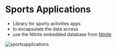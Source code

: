 # Sports Applications

- Library for sporty activities apps
- to encapsulate the data access
- use the Nitrite embedded database from [Nitrite](https://github.com/nitrite/nitrite-java)


![sportsapplications](https://user-images.githubusercontent.com/48058062/144458671-fce82823-1b72-4c15-8d92-006690a6fd82.png)
